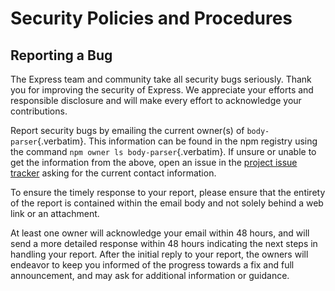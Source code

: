 # Security Policies and Procedures

## Reporting a Bug

The Express team and community take all security bugs seriously. Thank
you for improving the security of Express. We appreciate your efforts
and responsible disclosure and will make every effort to acknowledge
your contributions.

Report security bugs by emailing the current owner(s) of
`body-parser`{.verbatim}. This information can be found in the npm
registry using the command `npm owner ls body-parser`{.verbatim}. If
unsure or unable to get the information from the above, open an issue in
the [project issue
tracker](https://github.com/expressjs/body-parser/issues) asking for the
current contact information.

To ensure the timely response to your report, please ensure that the
entirety of the report is contained within the email body and not solely
behind a web link or an attachment.

At least one owner will acknowledge your email within 48 hours, and will
send a more detailed response within 48 hours indicating the next steps
in handling your report. After the initial reply to your report, the
owners will endeavor to keep you informed of the progress towards a fix
and full announcement, and may ask for additional information or
guidance.
